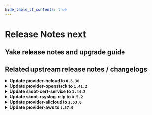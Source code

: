 ```yaml
---
hide_table_of_contents: true
---
```


# Release Notes next

## Yake release notes and upgrade guide

## Related upstream release notes / changelogs


<details>
<summary><b>Update provider-hcloud to <code>0.6.30</code></b></summary>

# [gardener-extension-provider-hcloud] v0.6.30

</details>

<details>
<summary><b>Update provider-openstack to <code>1.41.2</code></b></summary>

# [gardener/gardener-extension-provider-openstack]

## 🏃 Others

- `[OPERATOR]` Fix an issue with share network reconciliation not calculating number of existing share networks correctly. by @AndreasBurger [#827]

## Docker Images
- gardener-extension-admission-openstack: `europe-docker.pkg.dev/gardener-project/releases/gardener/extensions/admission-openstack:v1.41.2`
- gardener-extension-provider-openstack: `europe-docker.pkg.dev/gardener-project/releases/gardener/extensions/provider-openstack:v1.41.2`


</details>

<details>
<summary><b>Update shoot-cert-service to <code>1.44.2</code></b></summary>

# [gardener/gardener-extension-shoot-cert-service]

## 🏃 Others

- `[OPERATOR]` The memory limit from the `cert-controller-manager` Deployment is now removed. by @ialidzhikov [#287]

## Docker Images
- gardener-extension-shoot-cert-service: `europe-docker.pkg.dev/gardener-project/releases/gardener/extensions/shoot-cert-service:v1.44.2`


</details>

<details>
<summary><b>Update shoot-rsyslog-relp to <code>0.5.2</code></b></summary>

# [gardener/gardener-extension-shoot-rsyslog-relp]

## 🐛 Bug Fixes

- `[OPERATOR]` Fixed an issue that caused the `-a exit,always -F arch=b64 -S mount_setattr -F auid!=-1 -F key=privileged_special` audit rule to not get correctly applied. by @plkokanov [#151]

## Docker Images
- gardener-extension-shoot-rsyslog-relp-admission: `europe-docker.pkg.dev/gardener-project/releases/gardener/extensions/shoot-rsyslog-relp-admission:v0.5.2`
- gardener-extension-shoot-rsyslog-relp: `europe-docker.pkg.dev/gardener-project/releases/gardener/extensions/shoot-rsyslog-relp:v0.5.2`


</details>

<details>
<summary><b>Update provider-alicloud to <code>1.53.0</code></b></summary>

# [gardener/gardener-extension-provider-alicloud]

## ✨ New Features

- `[OPERATOR]` This extension now makes use of the new `.spec.pools[].userDataSecretRef` field to get to the worker pool user data. by @rfranzke [#727]
- `[OPERATOR]` Helm charts of extension and admission controller are published as OCI artifacts now. by @oliver-goetz [#734]
- `[USER]` The provider-alicloud extension does now support shoot clusters with Kubernetes version 1.30. You should consider the [Kubernetes release notes](https://github.com/kubernetes/kubernetes/blob/master/CHANGELOG/CHANGELOG-1.30.md) before upgrading to 1.30.  by @shafeeqes [#722]
## 🏃 Others

- `[OPERATOR]` The `controlplaneexposure.alicloud.extensions.gardener.cloud` webhook does no longer mutate Services/Deployments. Previously the webhook was called for Services/Deployments mutations and was not mutating anything. by @ialidzhikov [#725]
- `[OPERATOR]` This extension is now using the new way of providing monitoring configuration (ref [GEP-19](https://github.com/gardener/gardener/blob/master/docs/proposals/19-migrating-observability-stack-to-operators.md)) in case a shoot cluster's Prometheus has been migrated to management via `prometheus-operator`. by @rfranzke [#720]
- `[OPERATOR]` A `priorityClassName` can now be set for the admission deployment via the `gardener-extension-admission-alicloud` Helm chart. by @timuthy [#732]
- `[OPERATOR]` Inserts architecture from worker to the machine class by @sssash18 [#735]
- `[OPERATOR]` NodeGroupAutoscalingOptions can now be specified per worker group via the worker through the field `worker.spec.pools.clusterAutoscaler` by @aaronfern [#715]
# [gardener/machine-controller-manager]

## ⚠️ Breaking Changes

- `[OPERATOR]` Change OCI Image Registry from GCR (`eu.gcr.io/gardener-project`) to Artifact-Registry (`europe-docker.pkg.dev/gardener-project/releases`). Users should update their references. by @ccwienk [gardener/machine-controller-manager#878]
- `[DEVELOPER]`  New provider method Driver.InitializeMachine added for Post-Creation VM Instance Initialization steps. by @elankath [gardener/machine-controller-manager#898]
## 🐛 Bug Fixes

- `[DEVELOPER]` MCM restart happens properly in integration tests now. This fix will get activated, once this version is vendored in your mcm-provider by @sssash18 [gardener/machine-controller-manager#879]
- `[OPERATOR]` Fix for edge case of Node object deletion missed during machine termination. by @elankath [gardener/machine-controller-manager#887]
## 🏃 Others

- `[OPERATOR]` machine controller won't reconcile machine on non-spec update events by @himanshu-kun [gardener/machine-controller-manager#877]
- `[OPERATOR]` Updated k8s dependencies to `v0.29.3` by @rishabh-11 [gardener/machine-controller-manager#907]
- `[OPERATOR]` fixed IT for seed with k8s >= 1.27 as control cluster  by @piyuagr [gardener/machine-controller-manager#869]
- `[OPERATOR]` Removed vendor directory by @rishabh-11 [gardener/machine-controller-manager#903]
- `[OPERATOR]` Architecture field added in the nodetemplate. This will allow CA to pickup architecture from machine class and schedule pods on relevant arch nodes. by @sssash18 [gardener/machine-controller-manager#894]
- `[DEVELOPER]` go-git now removed from dependencies due to CVE's. by @elankath [gardener/machine-controller-manager#896]
- `[DEVELOPER]` Bump `k8s.io/*` deps to `v0.28.2` by @afritzler [gardener/machine-controller-manager#858]
## 📖 Documentation

- `[DEVELOPER]` Phase transition diagram for a machine object is added to FAQs by @himanshu-kun [gardener/machine-controller-manager#886]
# [gardener/machine-controller-manager-provider-alicloud]

## 🏃 Others

- `[DEVELOPER]` Removed vendor directory by @rishabh-11 [gardener/machine-controller-manager-provider-alicloud#74]

## Helm Charts
- admission-alicloud: `europe-docker.pkg.dev/gardener-project/releases/charts/gardener/extensions/admission-alicloud:v1.53.0`
- provider-alicloud: `europe-docker.pkg.dev/gardener-project/releases/charts/gardener/extensions/provider-alicloud:v1.53.0`
## Docker Images
- gardener-extension-admission-alicloud: `europe-docker.pkg.dev/gardener-project/releases/gardener/extensions/admission-alicloud:v1.53.0`
- gardener-extension-provider-alicloud: `europe-docker.pkg.dev/gardener-project/releases/gardener/extensions/provider-alicloud:v1.53.0`


</details>

<details>
<summary><b>Update provider-aws to <code>1.57.0</code></b></summary>

# [gardener/gardener-extension-provider-aws]

## ✨ New Features

- `[OPERATOR]` Helm charts of extension and admission controller are published as OCI artifacts now. by @oliver-goetz [#1012]
## 🐛 Bug Fixes

- `[OPERATOR]` Removed unnecessary preStop hook from `node-driver-registrar` in `csi-driver-node`, as socket removal is now handled internally by `node-driver-registrar`, resolving distroless image error. by @AndreasBurger [#992]
## 🏃 Others

- `[OPERATOR]` A `priorityClassName` can now be set for the admission deployment via the `gardener-extension-admission-aws` Helm chart. by @timuthy [#994]
- `[OPERATOR]` Starting with gardenlet >= v1.98.0, use controlplane webhook object selector to limit mutator calls. by @LucaBernstein [#989]
- `[OPERATOR]` Update the VPA CRD used for testing locally by @kon-angelo [#1019]
- `[OPERATOR]` Inserts `architecture` from worker to the machine class by @sssash18 [#853]

## Helm Charts
- admission-aws-application: `europe-docker.pkg.dev/gardener-project/releases/charts/gardener/extensions/admission-aws-application:v1.57.0`
- admission-aws-runtime: `europe-docker.pkg.dev/gardener-project/releases/charts/gardener/extensions/admission-aws-runtime:v1.57.0`
- provider-aws: `europe-docker.pkg.dev/gardener-project/releases/charts/gardener/extensions/provider-aws:v1.57.0`
## Docker Images
- gardener-extension-admission-aws: `europe-docker.pkg.dev/gardener-project/releases/gardener/extensions/admission-aws:v1.57.0`
- gardener-extension-provider-aws: `europe-docker.pkg.dev/gardener-project/releases/gardener/extensions/provider-aws:v1.57.0`


</details>
